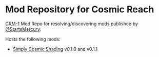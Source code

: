 # Mod Repository for Cosmic Reach

[CRM-1] Mod Repo for resolving/discovering mods published by [@StartsMercury].

[CRM-1]: https://github.com/CRModders/CRM-1
[@StartsMercury]: https://github.com/StartsMercury

Hosts the following mods:

- [Simply Cosmic Shading] v0.1.0 and v0.1.1

[Simply Cosmic Shading]: https://github.com/StartsMercury/simply-cosmic-shading
